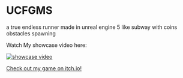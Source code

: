 # UCFGMS

a true endless runner made in unreal engine 5 like subway with coins obstacles spawning

Watch My showcase video here:

[![showcase video](https://img.youtube.com/vi/QTUX6LiRroM/3.jpg)](https://www.youtube.com/watch?v=QTUX6LiRroM&t=3s)


[Check out my game on itch.io!](https://mynameismhmd.itch.io/mhmd3dendlessrunner "Play My Game")
